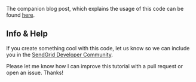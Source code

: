 The companion blog post, which explains the usage of this code can be found [here](http://sendgrid.com/blog).

## Info & Help

If you create something cool with this code, let us know so we can include you in the [SendGrid Developer Community](http://sendgrid.com/developers/developers).

Please let me know how I can improve this tutorial with a pull request or open an issue. Thanks!
